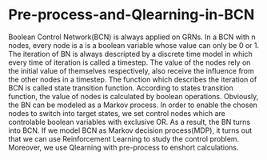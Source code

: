# Pre-process-and-Qlearning-in-BCN
Boolean Control Network(BCN) is always applied on GRNs. In a BCN with n nodes, every node is a is a boolean variable whose value can only be 0 or 1. The iteration of BN is always descripted by a discrete time model in which every time of iteration is called a timestep. The value of the nodes rely on the initial value of themselves respectively, also receive the influence from the other nodes in a timestep. The function which describes the iteration of BCN is called state transition function. According to states transition function, the value of nodes is calculated by boolean operations. Obviously, the BN can be modeled as a Markov process. In order to enable the chosen nodes to switch into target states, we set control nodes which are controlable boolean variables with exclusive OR. As a result, the BN turns into BCN. If we model BCN as Markov decision process(MDP), it turns out that we can use Reinforcement Learning to study the control problem. Moreover, we use Qlearning with pre-process to enshort calculations.

